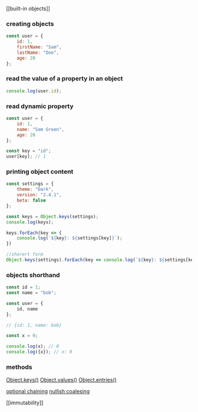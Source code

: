 [[built-in objects]]

### creating objects
```javascript
const user = {
    id: 1,
    firstName: "Sam",
    lastName: "Doe",
    age: 20
};
```

### read the value of a property in an object
```javascript
console.log(user.id);
```

### read dynamic property
```javascript
const user = {
    id: 1,
    name: "Sam Green",
    age: 20
};

const key = "id";
user[key]; // 1
```

### printing object content
```js
const settings = {
    theme: "Dark",
    version: "2.4.1",
    beta: false
};

const keys = Object.keys(settings);
console.log(keys);

keys.forEach(key => {
    console.log(`${key}: ${settings[key]}`);
})

//shorert form
Object.keys(settings).forEach(key => console.log(`${key}: ${settings[key]}`));
```

### objects shorthand
```js
const id = 1;
const name = "bob";

const user = {
	id, name
};

// {id: 1, name: bob}
```


```js
const x = 0;

console.log(x); // 0
console.log({x}); // x: 0
```
### methods
[Object.keys()](object-keys)
[Object.values()](object-values)
[Object.entries()](object-entries)

[optional chaining](optional-chaining)
[nullish coalesing](nullish-coalescing)

[[immutability]]